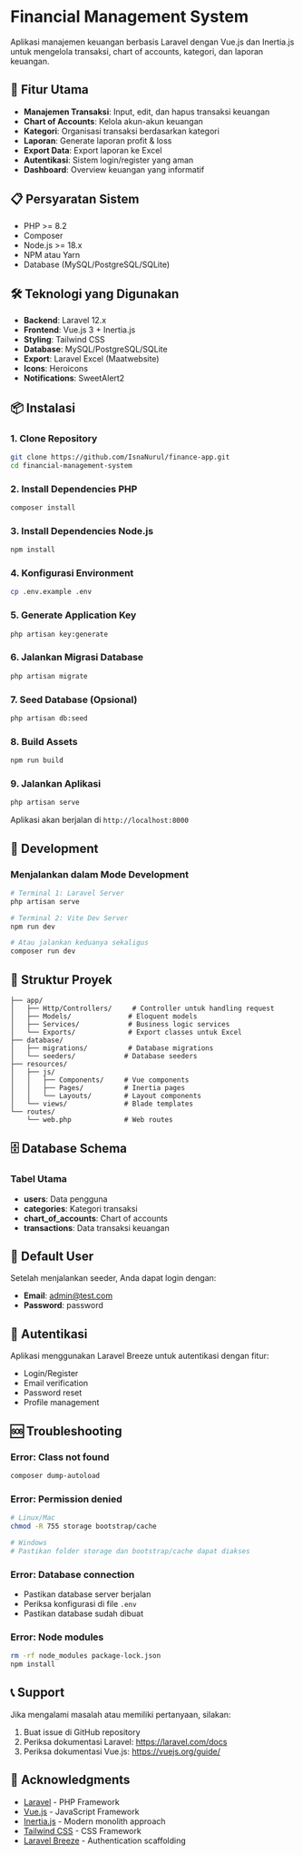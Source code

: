 # Financial Management System

Aplikasi manajemen keuangan berbasis Laravel dengan Vue.js dan Inertia.js untuk mengelola transaksi, chart of accounts, kategori, dan laporan keuangan.

## 🚀 Fitur Utama

- **Manajemen Transaksi**: Input, edit, dan hapus transaksi keuangan
- **Chart of Accounts**: Kelola akun-akun keuangan
- **Kategori**: Organisasi transaksi berdasarkan kategori
- **Laporan**: Generate laporan profit & loss
- **Export Data**: Export laporan ke Excel
- **Autentikasi**: Sistem login/register yang aman
- **Dashboard**: Overview keuangan yang informatif

## 📋 Persyaratan Sistem

- PHP >= 8.2
- Composer
- Node.js >= 18.x
- NPM atau Yarn
- Database (MySQL/PostgreSQL/SQLite)

## 🛠️ Teknologi yang Digunakan

- **Backend**: Laravel 12.x
- **Frontend**: Vue.js 3 + Inertia.js
- **Styling**: Tailwind CSS
- **Database**: MySQL/PostgreSQL/SQLite
- **Export**: Laravel Excel (Maatwebsite)
- **Icons**: Heroicons
- **Notifications**: SweetAlert2

## 📦 Instalasi

### 1. Clone Repository

```bash
git clone https://github.com/IsnaNurul/finance-app.git
cd financial-management-system
```

### 2. Install Dependencies PHP

```bash
composer install
```

### 3. Install Dependencies Node.js

```bash
npm install
```

### 4. Konfigurasi Environment

```bash
cp .env.example .env
```

### 5. Generate Application Key

```bash
php artisan key:generate
```

### 6. Jalankan Migrasi Database

```bash
php artisan migrate
```

### 7. Seed Database (Opsional)

```bash
php artisan db:seed
```

### 8. Build Assets

```bash
npm run build
```

### 9. Jalankan Aplikasi

```bash
php artisan serve
```

Aplikasi akan berjalan di `http://localhost:8000`

## 🔧 Development

### Menjalankan dalam Mode Development

```bash
# Terminal 1: Laravel Server
php artisan serve

# Terminal 2: Vite Dev Server
npm run dev

# Atau jalankan keduanya sekaligus
composer run dev
```

## 📁 Struktur Proyek

```
├── app/
│   ├── Http/Controllers/     # Controller untuk handling request
│   ├── Models/              # Eloquent models
│   ├── Services/            # Business logic services
│   └── Exports/             # Export classes untuk Excel
├── database/
│   ├── migrations/          # Database migrations
│   └── seeders/            # Database seeders
├── resources/
│   ├── js/
│   │   ├── Components/     # Vue components
│   │   ├── Pages/          # Inertia pages
│   │   └── Layouts/        # Layout components
│   └── views/              # Blade templates
└── routes/
    └── web.php             # Web routes
```

## 🗄️ Database Schema

### Tabel Utama

- **users**: Data pengguna
- **categories**: Kategori transaksi
- **chart_of_accounts**: Chart of accounts
- **transactions**: Data transaksi keuangan

## 👤 Default User

Setelah menjalankan seeder, Anda dapat login dengan:

- **Email**: admin@test.com
- **Password**: password

## 🔐 Autentikasi

Aplikasi menggunakan Laravel Breeze untuk autentikasi dengan fitur:

- Login/Register
- Email verification
- Password reset
- Profile management

## 🆘 Troubleshooting

### Error: Class not found
```bash
composer dump-autoload
```

### Error: Permission denied
```bash
# Linux/Mac
chmod -R 755 storage bootstrap/cache

# Windows
# Pastikan folder storage dan bootstrap/cache dapat diakses
```

### Error: Database connection
- Pastikan database server berjalan
- Periksa konfigurasi di file `.env`
- Pastikan database sudah dibuat

### Error: Node modules
```bash
rm -rf node_modules package-lock.json
npm install
```

## 📞 Support

Jika mengalami masalah atau memiliki pertanyaan, silakan:

1. Buat issue di GitHub repository
2. Periksa dokumentasi Laravel: https://laravel.com/docs
3. Periksa dokumentasi Vue.js: https://vuejs.org/guide/

## 🙏 Acknowledgments

- [Laravel](https://laravel.com) - PHP Framework
- [Vue.js](https://vuejs.org) - JavaScript Framework
- [Inertia.js](https://inertiajs.com) - Modern monolith approach
- [Tailwind CSS](https://tailwindcss.com) - CSS Framework
- [Laravel Breeze](https://laravel.com/docs/starter-kits#laravel-breeze) - Authentication scaffolding